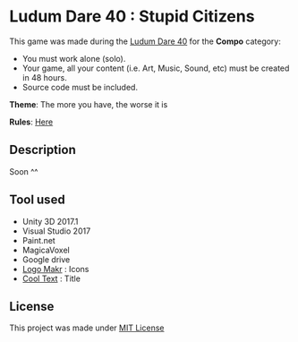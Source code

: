 # Ludum Dare 40 : Stupid Citizens

This game was made during the [Ludum Dare 40](https://ldjam.com/events/ludum-dare/40/$59933) for the **Compo** category:
* You must work alone (solo).
* Your game, all your content (i.e. Art, Music, Sound, etc) must be created in 48 hours.
* Source code must be included.

**Theme**: The more you have, the worse it is

**Rules**: [Here](https://ldjam.com/events/ludum-dare/rules)

## Description
Soon ^^

## Tool used
* Unity 3D 2017.1
* Visual Studio 2017
* Paint.net
* MagicaVoxel
* Google drive
* [Logo Makr](https://logomakr.com/) : Icons
* [Cool Text](https://cooltext.com/) : Title

## License
This project was made under [MIT License](LICENSE)